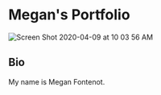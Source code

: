 # Megan's Portfolio
![Screen Shot 2020-04-09 at 10 03 56 AM](https://user-images.githubusercontent.com/33911508/78909754-9806b880-7a49-11ea-8669-895db16e1a8b.png)



## Bio
My name is Megan Fontenot. 


